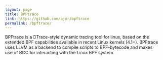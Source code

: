 ```yaml
---
layout: page
title: BPFtrace
link: https://github.com/ajor/bpftrace
permalink: /bpftrace/
---
```


BPFtrace is a DTrace-style dynamic tracing tool for linux, based on the extended BPF capabilities available in recent Linux kernels (4.1+). BPFtrace uses LLVM as a backend to compile scripts to BPF-bytecode and makes use of BCC for interacting with the Linux BPF system.
